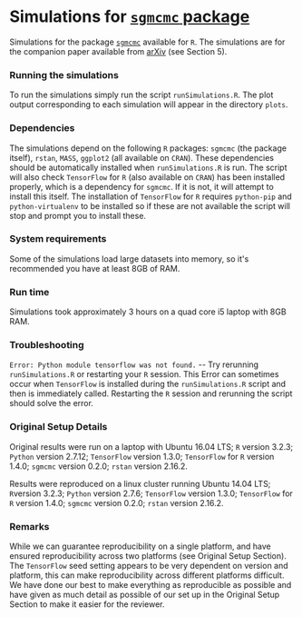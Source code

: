 # Simulations for [`sgmcmc` package](https://github.com/STOR-i/sgmcmc)

Simulations for the package [`sgmcmc`](https://github.com/STOR-i/sgmcmc) available for `R`. The simulations are for the companion paper available from [arXiv](https://arxiv.org) (see Section 5).


### Running the simulations

To run the simulations simply run the script `runSimulations.R`. The plot output corresponding to each simulation will appear in the directory `plots`.


### Dependencies

The simulations depend on the following `R` packages: `sgmcmc` (the package itself), `rstan`, `MASS`, `ggplot2` (all available on `CRAN`). These dependencies should be automatically installed when `runSimulations.R` is run. The script will also check `TensorFlow` for `R` (also available on `CRAN`) has been installed properly, which is a dependency for `sgmcmc`. If it is not, it will attempt to install this itself. The installation of `TensorFlow` for `R` requires `python-pip` and `python-virtualenv` to be installed so if these are not available the script will stop and prompt you to install these.


### System requirements

Some of the simulations load large datasets into memory, so it's recommended you have at least 8GB of RAM.


### Run time

Simulations took approximately 3 hours on a quad core i5 laptop with 8GB RAM.


### Troubleshooting

`Error: Python module tensorflow was not found.` -- Try rerunning `runSimulations.R` or restarting your `R` session. This Error can sometimes occur when `TensorFlow` is installed during the `runSimulations.R` script and then is immediately called. Restarting the `R` session and rerunning the script should solve the error.

### Original Setup Details

Original results were run on a laptop with Ubuntu 16.04 LTS; `R` version 3.2.3; `Python` version 2.7.12; `TensorFlow` version 1.3.0; `TensorFlow` for `R` version 1.4.0; `sgmcmc` version 0.2.0; `rstan` version 2.16.2. 

Results were reproduced on a linux cluster running Ubuntu 14.04 LTS; `R`version 3.2.3; `Python` version 2.7.6; `TensorFlow` version 1.3.0; `TensorFlow` for `R` version 1.4.0; `sgmcmc` version 0.2.0; `rstan` version 2.16.2.


### Remarks

While we can guarantee reproducibility on a single platform, and have ensured reproducibility across two platforms (see Original Setup Section). The `TensorFlow` seed setting appears to be very dependent on version and platform, this can make reproducibility across different platforms difficult. We have done our best to make everything as reproducible as possible and have given as much detail as possible of our set up in the Original Setup Section to make it easier for the reviewer.
